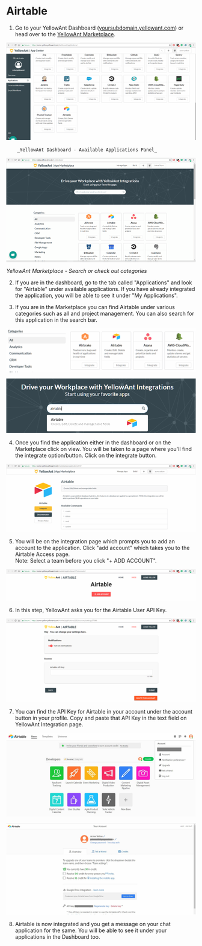 # Airtable

1. Go to your YellowAnt Dashboard \([yoursubdomain.yellowant.com](https://github.com/yellowanthq/yellowant-help-center/tree/bdad19066023aa6a8b667a1d6f05b72945b49759/yoursubdomain.yellowant.com)\) or head over to the [YellowAnt Marketplace](https://www.yellowant.com/marketplace). 

![](../../.gitbook/assets/image%20%2835%29.png)

        _YellowAnt Dashboard - Available Applications Panel_



![](../../.gitbook/assets/image%20%2866%29.png)

   _YellowAnt Marketplace - Search or check out categories_

2. If you are in the dashboard, go to the tab called "Applications" and look for "Airtable" under available applications. If you have already integrated the application, you will be able to see it under "My Applications".

3. If you are in the Marketplace you can find Airtable under various categories such as all and project management. You can also search for this application in the search bar.

![](../../.gitbook/assets/image.png)

![](../../.gitbook/assets/image%20%2820%29.png)

  
 4. Once you find the application either in the dashboard or on the Marketplace click on view. You will be taken to a page where you'll find the integrate option/button. Click on the integrate button.

![](../../.gitbook/assets/image%20%2811%29.png)

5. You will be on the integration page which prompts you to add an account to the application. Click "add account" which takes you to the Airtable Access page.  
Note: Select a team before you click "+ ADD ACCOUNT".  


![](../../.gitbook/assets/image%20%2831%29.png)

6. In this step, YellowAnt asks you for the Airtable User API Key.  


![](../../.gitbook/assets/image%20%2825%29.png)

7. You can find the API Key for Airtable in your account under the account button in your profile. Copy and paste that API Key in the text field on YellowAnt Integration page.

![](../../.gitbook/assets/image%20%2823%29.png)

![](../../.gitbook/assets/image%20%283%29.png)

8. Airtable is now integrated and you get a message on your chat application for the same. You will be able to see it under your applications in the Dashboard too.


